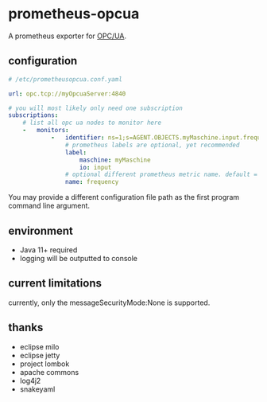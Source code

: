# prometheus-opcua

A prometheus exporter for [OPC/UA](https://github.com/eclipse/milo).

## configuration

~~~yaml
# /etc/prometheusopcua.conf.yaml

url: opc.tcp://myOpcuaServer:4840

# you will most likely only need one subscription
subscriptions:
    # list all opc ua nodes to monitor here
    -   monitors:
            -   identifier: ns=1;s=AGENT.OBJECTS.myMaschine.input.frequency
                # prometheus labels are optional, yet recommended
                label:
                    maschine: myMaschine
                    io: input
                # optional different prometheus metric name. default = "node"
                name: frequency
~~~

You may provide a different configuration file path as the first program command line argument.

## environment

- Java 11+ required
- logging will be outputted to console

## current limitations

currently, only the messageSecurityMode:None is supported.

## thanks

- eclipse milo
- eclipse jetty
- project lombok
- apache commons
- log4j2
- snakeyaml
